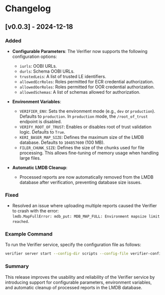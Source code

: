 # Changelog

## [v0.0.3] - 2024-12-18

### Added
- **Configurable Parameters**: The Verifier now supports the following configuration options:
  - `iurls`: OOBI URLs.
  - `durls`: Schema OOBI URLs.
  - `trustedLeis`: A list of trusted LE identifiers.
  - `allowedEcrRoles`: Roles permitted for ECR credential authorization.
  - `allowedOorRoles`: Roles permitted for OOR credential authorization.
  - `allowedSchemas`: A list of schemas allowed for authorization.

- **Environment Variables**:
  - `VERIFIER_ENV`: Sets the environment mode (e.g., `dev` or `production`). Defaults to `production`. In `production` mode, the `/root_of_trust` endpoint is disabled.
  - `VERIFY_ROOT_OF_TRUST`: Enables or disables root of trust validation logic. Defaults to `True`.
  - `KERI_BASER_MAP_SIZE`: Defines the maximum size of the LMDB database. Defaults to `104857600` (100 MB).
  - `FILER_CHUNK_SIZE`: Defines the size of the chunks used for file processing. This allows fine-tuning of memory usage when handling large files.

- **Automatic LMDB Cleanup**: 
  - Processed reports are now automatically removed from the LMDB database after verification, preventing database size issues.

### Fixed
- Resolved an issue where uploading multiple reports caused the Verifier to crash with the error:  
  `lmdb.MapFullError: mdb_put: MDB_MAP_FULL: Environment mapsize limit reached`.

### Example Command
To run the Verifier service, specify the configuration file as follows:
```bash
verifier server start --config-dir scripts --config-file verifier-config-public.json
```

### Summary

This release improves the usability and reliability of the Verifier service by introducing support for configurable parameters, environment variables, and automatic cleanup of processed reports in the LMDB database.